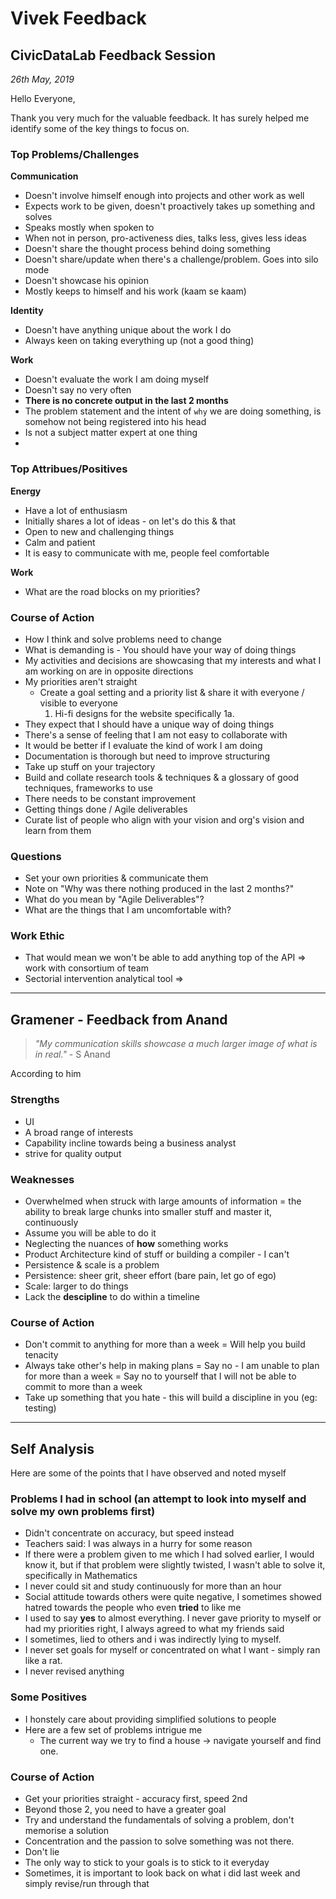 # Vivek Feedback

## CivicDataLab Feedback Session

_26th May, 2019_

Hello Everyone,

  Thank you very much for the valuable feedback. It has surely helped me identify some of the key things to focus on.


### Top Problems/Challenges

**Communication**
  - Doesn't involve himself enough into projects and other work as well
  - Expects work to be given, doesn't proactively takes up something and solves
  - Speaks mostly when spoken to
  - When not in person, pro-activeness dies, talks less, gives less ideas
  - Doesn't share the thought process behind doing something
  - Doesn't share/update when there's a challenge/problem. Goes into silo mode
  - Doesn't showcase his opinion
  - Mostly keeps to himself and his work (kaam se kaam)

**Identity**
  - Doesn't have anything unique about the work I do
  - Always keen on taking everything up (not a good thing)

**Work**
  - Doesn't evaluate the work I am doing myself
  - Doesn't say no very often
  - **There is no concrete output in the last 2 months**
  - The problem statement and the intent of `why` we are doing something, is somehow not being registered into his head
  - Is not a subject matter expert at one thing
  - 


### Top Attribues/Positives

**Energy**
  - Have a lot of enthusiasm
  - Initially shares a lot of ideas - on let's do this & that
  - Open to new and challenging things
  - Calm and patient
  - It is easy to communicate with me, people feel comfortable

**Work**
  - What are the road blocks on my priorities?

### Course of Action

* How I think and solve problems need to change
* What is demanding is - You should have your way of doing things
* My activities and decisions are showcasing that my interests and what I am working on are in opposite directions
* My priorities aren't straight
  - Create a goal setting and a priority list & share it with everyone / visible to everyone
    1. Hi-fi designs for the website specifically
      1a. 
* They expect that I should have a unique way of doing things
* There's a sense of feeling that I am not easy to collaborate with
* It would be better if I evaluate the kind of work I am doing
* Documentation is thorough but need to improve structuring
* Take up stuff on your trajectory
* Build and collate research tools & techniques & a glossary of good techniques, frameworks to use
* There needs to be constant improvement
* Getting things done / Agile deliverables
* Curate list of people who align with your vision and org's vision and learn from them


### Questions

- Set your own priorities & communicate them
- Note on "Why was there nothing produced in the last 2 months?"
- What do you mean by "Agile Deliverables"?
- What are the things that I am uncomfortable with?


### Work Ethic

- That would mean we won't be able to add anything top of the API
  => work with consortium of team
- Sectorial intervention analytical tool
  => 

----

## Gramener - Feedback from Anand

> _"My communication skills showcase a much larger image of what is in real."_ - S Anand

According to him

### Strengths

- UI
- A broad range of interests
- Capability incline towards being a business analyst
- strive for quality output

### Weaknesses

- Overwhelmed when struck with large amounts of information
  = the ability to break large chunks into smaller stuff and master it, continuously
- Assume you will be able to do it
- Neglecting the nuances of **how** something works
- Product Architecture kind of stuff or building a compiler - I can't
- Persistence & scale is a problem
- Persistence: sheer grit, sheer effort (bare pain, let go of ego)
- Scale: larger to do things
- Lack the **descipline** to do within a timeline


### Course of Action

- Don't commit to anything for more than a week
  = Will help you build tenacity
- Always take other's help in making plans
  = Say no - I am unable to plan for more than a week
  = Say no to yourself that I will not be able to commit to more than a week
- Take up something that you hate - this will build a discipline in you (eg: testing)


----

## Self Analysis

Here are some of the points that I have observed and noted myself

### Problems I had in school (an attempt to look into myself and solve my own problems first)

* Didn't concentrate on accuracy, but speed instead
* Teachers said: I was always in a hurry for some reason
* If there were a problem given to me which I had solved earlier, I would know it, but if that problem were slightly twisted, I wasn't able to solve it, specifically in Mathematics
* I never could sit and study continuously for more than an hour
* Social attitude towards others were quite negative, I sometimes showed hatred towards the people who even **tried** to like me
* I used to say **yes** to almost everything. I never gave priority to myself or had my priorities right, I always agreed to what my friends said
* I sometimes, lied to others and i was indirectly lying to myself.
* I never set goals for myself or concentrated on what I want - simply ran like a rat.
* I never revised anything

### Some Positives

* I honstely care about providing simplified solutions to people
* Here are a few set of problems intrigue me
  - The current way we try to find a house -> navigate yourself and find one.


### Course of Action

- Get your priorities straight - accuracy first, speed 2nd
- Beyond those 2, you need to have a greater goal
- Try and understand the fundamentals of solving a problem, don't memorise a solution
- Concentration and the passion to solve something was not there.
- Don't lie
- The only way to stick to your goals is to stick to it everyday
- Sometimes, it is important to look back on what i did last week and simply revise/run through that
